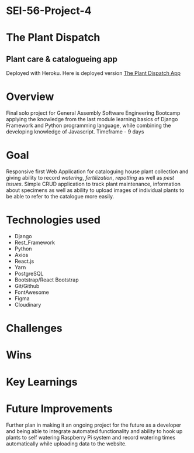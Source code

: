 # SEI-56-Project-4
# The Plant Dispatch
## Plant care & catalogueing app

Deployed with Heroku. Here is deployed version [The Plant Dispatch App](https://theplantdispatch.herokuapp.com/)

# Overview
Final solo project for General Assembly Software Engineering Bootcamp applying the knowledge from the last module learning basics of Django Framework and Python programming language, while combining the developing knowledge of Javascript.
Timeframe - 9 days

# Goal
Responsive first Web Application for cataloguing house plant collection and giving ability to record *watering*, *fertilization*, *repotting* as well as *pest issues*. Simple CRUD application to track plant maintenance, information about specimens as well as ability to upload images of individual plants to be able to refer to the catalogue more easily.

# Technologies used 
+ Django
+ Rest_Framework
+ Python
+ Axios
+ React.js
+ Yarn
+ PostgreSQL
+ Bootstrap/React Bootstrap
+ Git/Github
+ FontAwesome
+ Figma
+ Cloudinary



# Challenges


# Wins

# Key Learnings 

# Future Improvements
Further plan in making it an ongoing project for the future as a developer and being able to integrate automated functionality and ability to hook up plants to self watering Raspberry Pi system and record watering times automatically while uploading data to the website. 






























